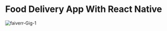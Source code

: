 <h1>Food Delivery App With React Native</h1>
<img src="https://i.ibb.co/yhJf9wM/faiverr-Gig-1.jpg" alt="faiverr-Gig-1" border="0">

